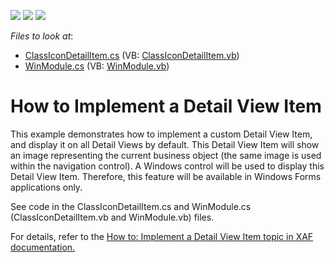 <!-- default badges list -->
![](https://img.shields.io/endpoint?url=https://codecentral.devexpress.com/api/v1/VersionRange/128591092/11.2.5%2B)
[![](https://img.shields.io/badge/Open_in_DevExpress_Support_Center-FF7200?style=flat-square&logo=DevExpress&logoColor=white)](https://supportcenter.devexpress.com/ticket/details/E242)
[![](https://img.shields.io/badge/📖_How_to_use_DevExpress_Examples-e9f6fc?style=flat-square)](https://docs.devexpress.com/GeneralInformation/403183)
<!-- default badges end -->
<!-- default file list -->
*Files to look at*:

* [ClassIconDetailItem.cs](./CS/HowToImplementDetailViewItem.Module.Win/ClassIconDetailItem.cs) (VB: [ClassIconDetailItem.vb](./VB/HowToImplementDetailViewItem.Module.Win/ClassIconDetailItem.vb))
* [WinModule.cs](./CS/HowToImplementDetailViewItem.Module.Win/WinModule.cs) (VB: [WinModule.vb](./VB/HowToImplementDetailViewItem.Module.Win/WinModule.vb))
<!-- default file list end -->
# How to Implement a Detail View Item


<p>This example demonstrates how to implement a custom Detail View Item, and display it on all Detail Views by default. This Detail View Item will show an image representing the current business object (the same image is used within the navigation control). A Windows control will be used to display this Detail View Item. Therefore, this feature will be available in Windows Forms applications only. </p><p>See code in the ClassIconDetailItem.cs and WinModule.cs (ClassIconDetailItem.vb and WinModule.vb) files.</p><p>For details, refer to the <a href="http://documentation.devexpress.com/#Xaf/CustomDocument2641">How to: Implement a Detail View Item topic in XAF documentation.</a></p>

<br/>


